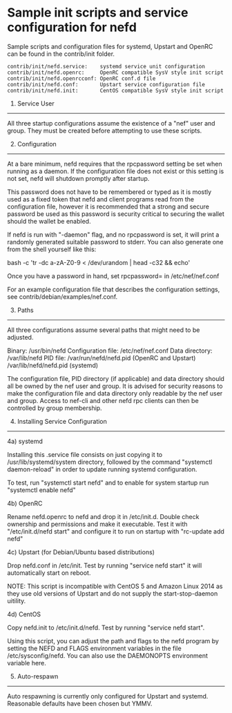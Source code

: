 Sample init scripts and service configuration for nefd
==========================================================

Sample scripts and configuration files for systemd, Upstart and OpenRC
can be found in the contrib/init folder.

    contrib/init/nefd.service:    systemd service unit configuration
    contrib/init/nefd.openrc:     OpenRC compatible SysV style init script
    contrib/init/nefd.openrcconf: OpenRC conf.d file
    contrib/init/nefd.conf:       Upstart service configuration file
    contrib/init/nefd.init:       CentOS compatible SysV style init script

1. Service User
---------------------------------

All three startup configurations assume the existence of a "nef" user
and group.  They must be created before attempting to use these scripts.

2. Configuration
---------------------------------

At a bare minimum, nefd requires that the rpcpassword setting be set
when running as a daemon.  If the configuration file does not exist or this
setting is not set, nefd will shutdown promptly after startup.

This password does not have to be remembered or typed as it is mostly used
as a fixed token that nefd and client programs read from the configuration
file, however it is recommended that a strong and secure password be used
as this password is security critical to securing the wallet should the
wallet be enabled.

If nefd is run with "-daemon" flag, and no rpcpassword is set, it will
print a randomly generated suitable password to stderr.  You can also
generate one from the shell yourself like this:

bash -c 'tr -dc a-zA-Z0-9 < /dev/urandom | head -c32 && echo'

Once you have a password in hand, set rpcpassword= in /etc/nef/nef.conf

For an example configuration file that describes the configuration settings,
see contrib/debian/examples/nef.conf.

3. Paths
---------------------------------

All three configurations assume several paths that might need to be adjusted.

Binary:              /usr/bin/nefd
Configuration file:  /etc/nef/nef.conf
Data directory:      /var/lib/nefd
PID file:            /var/run/nefd/nefd.pid (OpenRC and Upstart)
                     /var/lib/nefd/nefd.pid (systemd)

The configuration file, PID directory (if applicable) and data directory
should all be owned by the nef user and group.  It is advised for security
reasons to make the configuration file and data directory only readable by the
nef user and group.  Access to nef-cli and other nefd rpc clients
can then be controlled by group membership.

4. Installing Service Configuration
-----------------------------------

4a) systemd

Installing this .service file consists on just copying it to
/usr/lib/systemd/system directory, followed by the command
"systemctl daemon-reload" in order to update running systemd configuration.

To test, run "systemctl start nefd" and to enable for system startup run
"systemctl enable nefd"

4b) OpenRC

Rename nefd.openrc to nefd and drop it in /etc/init.d.  Double
check ownership and permissions and make it executable.  Test it with
"/etc/init.d/nefd start" and configure it to run on startup with
"rc-update add nefd"

4c) Upstart (for Debian/Ubuntu based distributions)

Drop nefd.conf in /etc/init.  Test by running "service nefd start"
it will automatically start on reboot.

NOTE: This script is incompatible with CentOS 5 and Amazon Linux 2014 as they
use old versions of Upstart and do not supply the start-stop-daemon uitility.

4d) CentOS

Copy nefd.init to /etc/init.d/nefd. Test by running "service nefd start".

Using this script, you can adjust the path and flags to the nefd program by
setting the NEFD and FLAGS environment variables in the file
/etc/sysconfig/nefd. You can also use the DAEMONOPTS environment variable here.

5. Auto-respawn
-----------------------------------

Auto respawning is currently only configured for Upstart and systemd.
Reasonable defaults have been chosen but YMMV.
